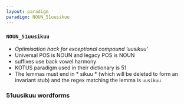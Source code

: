```yaml
---
layout: paradigm
paradigm: NOUN_51uusikuu
---
```

### ` NOUN_51uusikuu `

* _Optimisation hack for exceptional compound ’uusikuu’_
* Universal POS is NOUN and legacy POS is NOUN
* suffixes use back vowel harmony
* KOTUS paradigm used in their dictionary is 51
* The lemmas must end in * sikuu * (which will be deleted to form an invariant stub) and the regex matching the lemma is ` uusikuu `

### 51uusikuu wordforms



